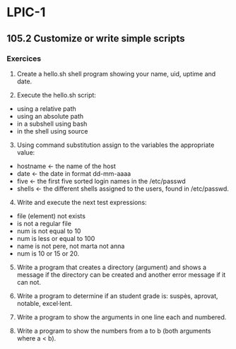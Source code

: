 # LPIC-1


## 105.2 Customize or write simple scripts

### Exercices

1. Create a hello.sh shell program showing your name, uid, uptime and date. 

2. Execute the hello.sh script:
  * using a relative path
  * using an absolute path
  * in a subshell using bash
  * in the shell using source

3. Using command substitution assign to the variables the appropriate value:
  * hostname ← the name of the host
  * date ← the date in format dd-mm-aaaa
  * five ← the first five sorted login names in the /etc/passwd
  * shells ← the different shells assigned to the users, found in /etc/passwd.

4. Write and execute the next test expressions:
  * file (element) not exists
  * is not a regular file
  * num is not equal to 10
  * num is less or equal to 100
  * name is not pere, not marta not anna
  * num is 10 or 15 or 20.

5. Write a program that creates a directory (argument) and shows a message if the directory can be created and another error message if it can not.

6. Write a program to determine if an student grade is: suspès, aprovat, notable, excel·lent. 

7. Write a program to show the arguments in one line each and numbered.

8. Write a program to show the numbers from a to b (both arguments where a < b).

